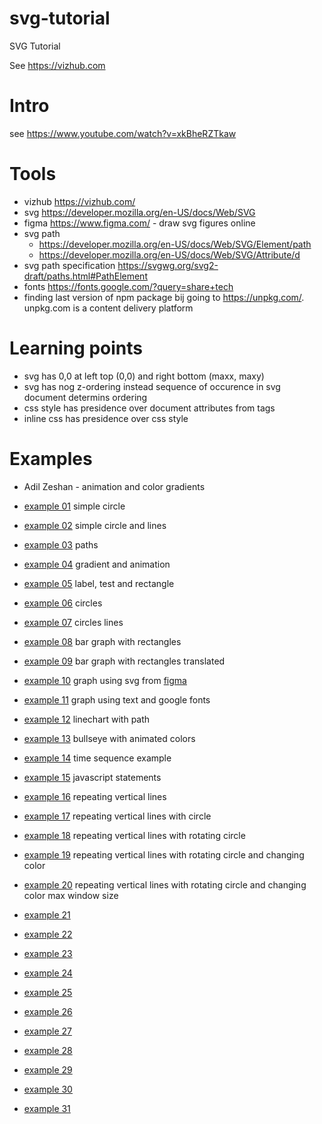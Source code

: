 # svg-tutorial
SVG Tutorial

See https://vizhub.com

# Intro
see https://www.youtube.com/watch?v=xkBheRZTkaw

# Tools
- vizhub https://vizhub.com/
- svg https://developer.mozilla.org/en-US/docs/Web/SVG
- figma https://www.figma.com/ - draw svg figures online
- svg path
    - https://developer.mozilla.org/en-US/docs/Web/SVG/Element/path
    - https://developer.mozilla.org/en-US/docs/Web/SVG/Attribute/d
- svg path specification https://svgwg.org/svg2-draft/paths.html#PathElement
- fonts https://fonts.google.com/?query=share+tech
- finding last version of npm package bij going to https://unpkg.com/<packagename>. unpkg.com is a content delivery platform

# Learning points
- svg has 0,0 at left top (0,0) and right bottom (maxx, maxy)
- svg has nog z-ordering instead sequence of occurence in svg document determins ordering
- css style has presidence over document attributes from tags
- inline css has presidence over css style

# Examples
- Adil Zeshan - animation and color gradients

- [example 01](https://bvpelt.github.io/svg-tutorial/examples/example-01) simple circle
- [example 02](https://bvpelt.github.io/svg-tutorial/examples/example-02) simple circle and lines
- [example 03](https://bvpelt.github.io/svg-tutorial/examples/example-03) paths
- [example 04](https://bvpelt.github.io/svg-tutorial/examples/example-04) gradient and animation
- [example 05](https://bvpelt.github.io/svg-tutorial/examples/example-05) label, test and rectangle
- [example 06](https://bvpelt.github.io/svg-tutorial/examples/example-06) circles
- [example 07](https://bvpelt.github.io/svg-tutorial/examples/example-07) circles lines
- [example 08](https://bvpelt.github.io/svg-tutorial/examples/example-08) bar graph with rectangles
- [example 09](https://bvpelt.github.io/svg-tutorial/examples/example-09) bar graph with rectangles translated
- [example 10](https://bvpelt.github.io/svg-tutorial/examples/example-10) graph using svg from [figma](https://www.figma.com/)
- [example 11](https://bvpelt.github.io/svg-tutorial/examples/example-11) graph using text and google fonts
- [example 12](https://bvpelt.github.io/svg-tutorial/examples/example-12) linechart with path
- [example 13](https://bvpelt.github.io/svg-tutorial/examples/example-13) bullseye with animated colors
- [example 14](https://bvpelt.github.io/svg-tutorial/examples/example-14) time sequence example
- [example 15](https://bvpelt.github.io/svg-tutorial/examples/example-15) javascript statements
- [example 16](https://bvpelt.github.io/svg-tutorial/examples/example-16) repeating vertical lines
- [example 17](https://bvpelt.github.io/svg-tutorial/examples/example-17) repeating vertical lines with circle
- [example 18](https://bvpelt.github.io/svg-tutorial/examples/example-18) repeating vertical lines with rotating circle
- [example 19](https://bvpelt.github.io/svg-tutorial/examples/example-19) repeating vertical lines with rotating circle and changing color
- [example 20](https://bvpelt.github.io/svg-tutorial/examples/example-20) repeating vertical lines with rotating circle and changing color max window size
- [example 21](https://bvpelt.github.io/svg-tutorial/examples/example-21)
- [example 22](https://bvpelt.github.io/svg-tutorial/examples/example-22)    
- [example 23](https://bvpelt.github.io/svg-tutorial/examples/example-23)
- [example 24](https://bvpelt.github.io/svg-tutorial/examples/example-24)
- [example 25](https://bvpelt.github.io/svg-tutorial/examples/example-25)
- [example 26](https://bvpelt.github.io/svg-tutorial/examples/example-26)
- [example 27](https://bvpelt.github.io/svg-tutorial/examples/example-27)
- [example 28](https://bvpelt.github.io/svg-tutorial/examples/example-28)
- [example 29](https://bvpelt.github.io/svg-tutorial/examples/example-29)
- [example 30](https://bvpelt.github.io/svg-tutorial/examples/example-30)
- [example 31](https://bvpelt.github.io/svg-tutorial/examples/example-31)

